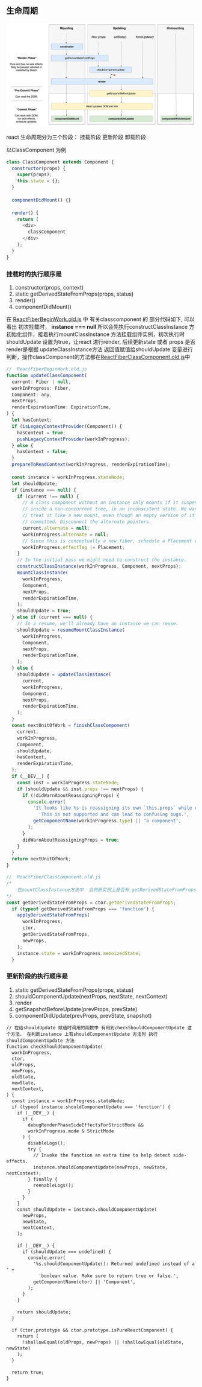 ## 生命周期
![生命周期表](./img/cycle.jpeg)

react 生命周期分为三个阶段： 挂载阶段 更新阶段 卸载阶段

以ClassComponent 为例 

```javascript
class ClassComponent extends Component {
  constructor(props) {
    super(props);
    this.state = {};
  }

  componentDidMount() {}
    
  render() {
    return (
      <div>
       	classComponent
      </div>
    );
  }
}
```
### 挂载时的执行顺序是 
1. constructor(props, context)
2. static getDerivedStateFromProps(props, status)
3. render()
4. componentDidMount()

在 [ReactFiberBeginWork.old.js](https://github.com/facebook/react/blob/master/packages/react-reconciler/src/ReactFiberBeginWork.old.js) 中 有关classcomponent 的 部分代码如下, 可以看出  初次挂载时， **instance === null** 所以会先执行constructClassInstance 方初始化组件，接着执行mountClassInstance 方法挂载组件实例，初次执行时shouldUpdate 设置为true，让react 进行render, 后续更新state 或者 props 是否render是根据 updateClassInstance方法 返回值赋值给shouldUpdate 变量进行判断，操作classComponent的方法都在[ReactFiberClassComponent.old.js](https://github.com/facebook/react/blob/master/packages/react-reconciler/src/ReactFiberClassComponent.new.js)中


```javascript
//  ReactFiberBeginWork.old.js 
function updateClassComponent(
  current: Fiber | null,
  workInProgress: Fiber,
  Component: any,
  nextProps,
  renderExpirationTime: ExpirationTime,
) {
  let hasContext;
  if (isLegacyContextProvider(Component)) {
    hasContext = true;
    pushLegacyContextProvider(workInProgress);
  } else {
    hasContext = false;
  }
  prepareToReadContext(workInProgress, renderExpirationTime);

  const instance = workInProgress.stateNode;
  let shouldUpdate;
  if (instance === null) {
    if (current !== null) {
      // A class component without an instance only mounts if it suspended
      // inside a non-concurrent tree, in an inconsistent state. We want to
      // treat it like a new mount, even though an empty version of it already
      // committed. Disconnect the alternate pointers.
      current.alternate = null;
      workInProgress.alternate = null;
      // Since this is conceptually a new fiber, schedule a Placement effect
      workInProgress.effectTag |= Placement;
    }
    // In the initial pass we might need to construct the instance.
    constructClassInstance(workInProgress, Component, nextProps);
    mountClassInstance(
      workInProgress,
      Component,
      nextProps,
      renderExpirationTime,
    );
    shouldUpdate = true;
  } else if (current === null) {
    // In a resume, we'll already have an instance we can reuse.
    shouldUpdate = resumeMountClassInstance(
      workInProgress,
      Component,
      nextProps,
      renderExpirationTime,
    );
  } else {
    shouldUpdate = updateClassInstance(
      current,
      workInProgress,
      Component,
      nextProps,
      renderExpirationTime,
    );
  }
  const nextUnitOfWork = finishClassComponent(
    current,
    workInProgress,
    Component,
    shouldUpdate,
    hasContext,
    renderExpirationTime,
  );
  if (__DEV__) {
    const inst = workInProgress.stateNode;
    if (shouldUpdate && inst.props !== nextProps) {
      if (!didWarnAboutReassigningProps) {
        console.error(
          'It looks like %s is reassigning its own `this.props` while rendering. ' +
            'This is not supported and can lead to confusing bugs.',
          getComponentName(workInProgress.type) || 'a component',
        );
      }
      didWarnAboutReassigningProps = true;
    }
  }
  return nextUnitOfWork;
}
```
```javascript
//  ReactFiberClassComponent.old.js
/*
	在mountClassInstance方法中  会判断实例上是否有 getDerivedStateFromProps， 有的话执行
*/
const getDerivedStateFromProps = ctor.getDerivedStateFromProps;
  if (typeof getDerivedStateFromProps === 'function') {
    applyDerivedStateFromProps(
      workInProgress,
      ctor,
      getDerivedStateFromProps,
      newProps,
    );
    instance.state = workInProgress.memoizedState;
  }
```

### 更新阶段的执行顺序是

1. static getDerivedStateFromProps(props, status)
2. shouldComponentUpdate(nextProps, nextState, nextContext)
3. render
4. getSnapshotBeforeUpdate(prevProps, prevState)
5. componentDidUpdate(prevProps, prevState, snapshot)

```
// 在给shouldUpdate 赋值时调用的函数中 有用到checkShouldComponentUpdate 这个方法， 在判断instance 上有shouldComponentUpdate 方法时 执行 shouldComponentUpdate 方法
function checkShouldComponentUpdate(
  workInProgress,
  ctor,
  oldProps,
  newProps,
  oldState,
  newState,
  nextContext,
) {
  const instance = workInProgress.stateNode;
  if (typeof instance.shouldComponentUpdate === 'function') {
    if (__DEV__) {
      if (
        debugRenderPhaseSideEffectsForStrictMode &&
        workInProgress.mode & StrictMode
      ) {
        disableLogs();
        try {
          // Invoke the function an extra time to help detect side-effects.
          instance.shouldComponentUpdate(newProps, newState, nextContext);
        } finally {
          reenableLogs();
        }
      }
    }
    const shouldUpdate = instance.shouldComponentUpdate(
      newProps,
      newState,
      nextContext,
    );

    if (__DEV__) {
      if (shouldUpdate === undefined) {
        console.error(
          '%s.shouldComponentUpdate(): Returned undefined instead of a ' +
            'boolean value. Make sure to return true or false.',
          getComponentName(ctor) || 'Component',
        );
      }
    }

    return shouldUpdate;
  }

  if (ctor.prototype && ctor.prototype.isPureReactComponent) {
    return (
      !shallowEqual(oldProps, newProps) || !shallowEqual(oldState, newState)
    );
  }

  return true;
}
```
